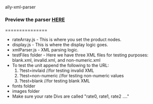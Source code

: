 ally-xml-parser

### Preview the parser [HERE](https://charming-frangipane-96e371.netlify.app)
===============

- rateArray.js - This is where you set the product nodes.
- display.js - This is where the display logic goes.
- xmlParser.js - XML parsing logic.
- testFiles folder - Here we have three XML files for testing purposes: blank.xml, invalid.xml, and non-numeric.xml
- To test the unit append the following to the URL: 
    1.  ?test=invlaid         //for testing invalid XML
    2.  ?test=non-numeric     //for testing non-numeric values
    3.  ?test=blank           //for testing blank XML
- fonts folder
- images folder
- Make sure your rate Divs are called "rate0, rate1, rate2 ...."

